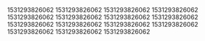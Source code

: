 1531293826062
1531293826062
1531293826062
1531293826062
1531293826062
1531293826062
1531293826062
1531293826062
1531293826062
1531293826062
1531293826062
1531293826062
1531293826062
1531293826062
1531293826062